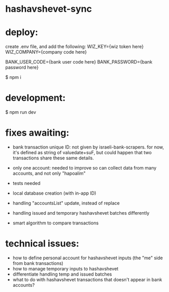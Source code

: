 # hashavshevet-sync

# deploy:
create .env file, and add the following:
WIZ_KEY={wiz token here}
WIZ_COMPANY={company code here}

BANK_USER_CODE={bank user code here}
BANK_PASSWORD={bank password here}


$ npm i

# development:
$ npm run dev

# fixes awaiting:
- bank transaction unique ID:
  not given by israeli-bank-scrapers. for now, it's defined as string of valuedate+suF, but could happen that two transactions share these same details.

- only one account:
  needed to improve so can collect data from many accounts, and not only "hapoalim"

- tests needed

- local database creation (with in-app ID)

- handling "accountsList" update, instead of replace

- handling issued and temporary hashavshevet batches differently

- smart algorithm to compare transactions

# technical issues:
- how to define personal account for hashavshevet inputs (the "me" side from bank transactions)
- how to manage temporary inputs to hashavshevet
- differentiate handling temp and issued batches
- what to do with hashavshevet transactions that doesn't appear in bank accounts?